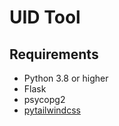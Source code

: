 # UID Tool

## Requirements
  - Python 3.8 or higher
  - Flask
  - psycopg2
  - [pytailwindcss](https://pypi.org/project/pytailwindcss/)

